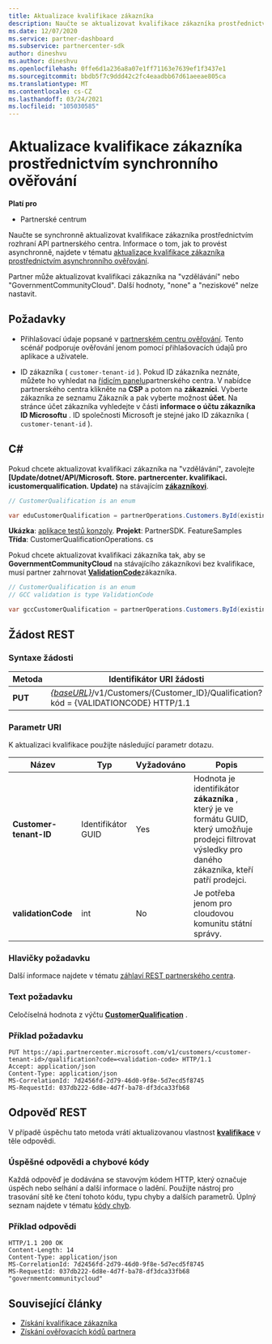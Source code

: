 ```yaml
---
title: Aktualizace kvalifikace zákazníka
description: Naučte se aktualizovat kvalifikace zákazníka prostřednictvím synchronního screeningu nebo dozvíte ČSFD, včetně adresy přidružené k profilu.
ms.date: 12/07/2020
ms.service: partner-dashboard
ms.subservice: partnercenter-sdk
author: dineshvu
ms.author: dineshvu
ms.openlocfilehash: 0ffe6d1a236a8a07e1ff71163e7639ef1f3437e1
ms.sourcegitcommit: bbdb5f7c9ddd42c2fc4eaadbb67d61aeeae805ca
ms.translationtype: MT
ms.contentlocale: cs-CZ
ms.lasthandoff: 03/24/2021
ms.locfileid: "105030585"
---
```

# <a name="update-a-customers-qualification-via-synchronous-validation"></a>Aktualizace kvalifikace zákazníka prostřednictvím synchronního ověřování

**Platí pro**

- Partnerské centrum

Naučte se synchronně aktualizovat kvalifikace zákazníka prostřednictvím rozhraní API partnerského centra. Informace o tom, jak to provést asynchronně, najdete v tématu [aktualizace kvalifikace zákazníka prostřednictvím asynchronního ověřování](update-customer-qualification-asynchronous.md).

Partner může aktualizovat kvalifikaci zákazníka na "vzdělávání" nebo "GovernmentCommunityCloud". Další hodnoty, "none" a "neziskové" nelze nastavit.

## <a name="prerequisites"></a>Požadavky

- Přihlašovací údaje popsané v [partnerském centru ověřování](partner-center-authentication.md). Tento scénář podporuje ověřování jenom pomocí přihlašovacích údajů pro aplikace a uživatele.

- ID zákazníka ( `customer-tenant-id` ). Pokud ID zákazníka neznáte, můžete ho vyhledat na [řídicím panelu](https://partner.microsoft.com/dashboard)partnerského centra. V nabídce partnerského centra klikněte na **CSP** a potom na **zákazníci**. Vyberte zákazníka ze seznamu Zákazník a pak vyberte možnost **účet**. Na stránce účet zákazníka vyhledejte v části **informace o účtu zákazníka** **ID Microsoftu** . ID společnosti Microsoft je stejné jako ID zákazníka ( `customer-tenant-id` ).

## <a name="c"></a>C\#

Pokud chcete aktualizovat kvalifikaci zákazníka na "vzdělávání", zavolejte **[Update/dotnet/API/Microsoft. Store. partnercenter. kvalifikaci. icustomerqualification. Update)** na stávajícím  [**zákazníkovi**](/dotnet/api/microsoft.store.partnercenter.models.customers.customer).

``` csharp
// CustomerQualification is an enum

var eduCustomerQualification = partnerOperations.Customers.ById(existingCustomer.Id).Qualification.Update(CustomerQualification.Education);
```

**Ukázka**: [aplikace testů konzoly](console-test-app.md). **Projekt**: PartnerSDK. FeatureSamples **Třída**: CustomerQualificationOperations. cs

Pokud chcete aktualizovat kvalifikaci zákazníka tak, aby se **GovernmentCommunityCloud** na stávajícího zákazníkovi bez kvalifikace, musí partner zahrnovat [**ValidationCode**](utility-resources.md#validationcode)zákazníka.

``` csharp
// CustomerQualification is an enum
// GCC validation is type ValidationCode

var gccCustomerQualification = partnerOperations.Customers.ById(existingCustomer.Id).Qualification.Update(CustomerQualification.GovernmentCommunityCloud, gccValidation);
```

## <a name="rest-request"></a>Žádost REST

### <a name="request-syntax"></a>Syntaxe žádosti

| Metoda  | Identifikátor URI žádosti                                                                                             |
|---------|---------------------------------------------------------------------------------------------------------|
| **PUT** | [*{baseURL}*](partner-center-rest-urls.md)/v1/Customers/{Customer_ID}/Qualification? kód = {VALIDATIONCODE} HTTP/1.1 |

### <a name="uri-parameter"></a>Parametr URI

K aktualizaci kvalifikace použijte následující parametr dotazu.

| Název                   | Typ | Vyžadováno | Popis                                                                                                                                            |
|------------------------|------|----------|--------------------------------------------------------------------------------------------------------------------------------------------------------|
| **Customer-tenant-ID** | Identifikátor GUID | Yes      | Hodnota je identifikátor **zákazníka** , který je ve formátu GUID, který umožňuje prodejci filtrovat výsledky pro daného zákazníka, kteří patří prodejci. |
| **validationCode**     | int  | No       | Je potřeba jenom pro cloudovou komunitu státní správy.                                                                                                            |

### <a name="request-headers"></a>Hlavičky požadavku

Další informace najdete v tématu [záhlaví REST partnerského centra](headers.md).

### <a name="request-body"></a>Text požadavku

Celočíselná hodnota z výčtu [**CustomerQualification**](/dotnet/api/microsoft.store.partnercenter.models.customers.customerqualification) .

### <a name="request-example"></a>Příklad požadavku

```http
PUT https://api.partnercenter.microsoft.com/v1/customers/<customer-tenant-id>/qualification?code=<validation-code> HTTP/1.1
Accept: application/json
Content-Type: application/json
MS-CorrelationId: 7d2456fd-2d79-46d0-9f8e-5d7ecd5f8745
MS-RequestId: 037db222-6d8e-4d7f-ba78-df3dca33fb68

```

## <a name="rest-response"></a>Odpověď REST

V případě úspěchu tato metoda vrátí aktualizovanou vlastnost [**kvalifikace**](/dotnet/api/microsoft.store.partnercenter.customers.icustomer.qualification) v těle odpovědi.

### <a name="response-success-and-error-codes"></a>Úspěšné odpovědi a chybové kódy

Každá odpověď je dodávána se stavovým kódem HTTP, který označuje úspěch nebo selhání a další informace o ladění. Použijte nástroj pro trasování sítě ke čtení tohoto kódu, typu chyby a dalších parametrů. Úplný seznam najdete v tématu [kódy chyb](error-codes.md).

### <a name="response-example"></a>Příklad odpovědi

```http
HTTP/1.1 200 OK
Content-Length: 14
Content-Type: application/json
MS-CorrelationId: 7d2456fd-2d79-46d0-9f8e-5d7ecd5f8745
MS-RequestId: 037db222-6d8e-4d7f-ba78-df3dca33fb68
"governmentcommunitycloud"
```

## <a name="related-articles"></a>Související články

- [Získání kvalifikace zákazníka](./get-customer-qualification-synchronous.md)
- [Získání ověřovacích kódů partnera](get-a-partner-s-validation-codes.md)
